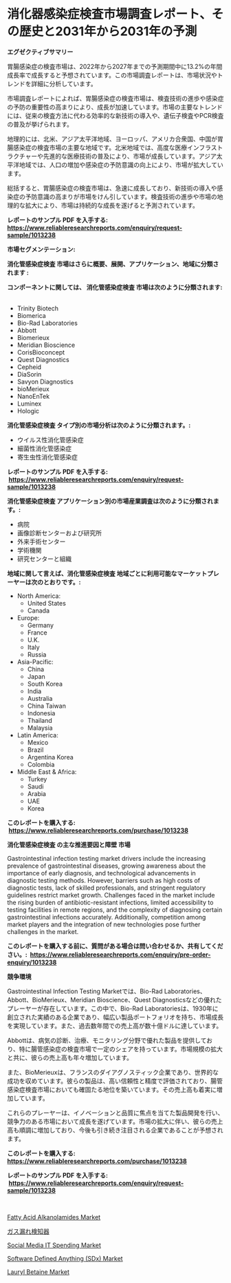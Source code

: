 <p><h1>消化器感染症検査市場調査レポート、その歴史と2031年から2031年の予測</h1></p><p><strong>エグゼクティブサマリー</strong></p>
<p><p>胃腸感染症の検査市場は、2022年から2027年までの予測期間中に13.2%の年間成長率で成長すると予想されています。この市場調査レポートは、市場状況やトレンドを詳細に分析しています。</p><p>市場調査レポートによれば、胃腸感染症の検査市場は、検査技術の進歩や感染症の予防の重要性の高まりにより、成長が加速しています。市場の主要なトレンドには、従来の検査方法に代わる効率的な新技術の導入や、遺伝子検査やPCR検査の普及が挙げられます。</p><p>地理的には、北米、アジア太平洋地域、ヨーロッパ、アメリカ合衆国、中国が胃腸感染症の検査市場の主要な地域です。北米地域では、高度な医療インフラストラクチャーや先進的な医療技術の普及により、市場が成長しています。アジア太平洋地域では、人口の増加や感染症の予防意識の向上により、市場が拡大しています。</p><p>総括すると、胃腸感染症の検査市場は、急速に成長しており、新技術の導入や感染症の予防意識の高まりが市場をけん引しています。検査技術の進歩や市場の地理的な拡大により、市場は持続的な成長を遂げると予測されています。</p></p>
<p><strong>レポートのサンプル PDF を入手する: <a href="https://www.reliableresearchreports.com/enquiry/request-sample/1013238">https://www.reliableresearchreports.com/enquiry/request-sample/1013238</a></strong></p>
<p><strong>市場セグメンテーション:</strong></p>
<p><strong> 消化管感染症検査 市場はさらに概要、展開、アプリケーション、地域に分類されます :</strong></p>
<p><strong>コンポーネントに関しては、 消化管感染症検査 市場は次のように分類されます: &nbsp;</strong></p>
<p><ul><li>Trinity Biotech</li><li>Biomerica</li><li>Bio-Rad Laboratories</li><li>Abbott</li><li>Biomerieux</li><li>Meridian Bioscience</li><li>CorisBioconcept</li><li>Quest Diagnostics</li><li>Cepheid</li><li>DiaSorin</li><li>Savyon Diagnostics</li><li>bioMerieux</li><li>NanoEnTek</li><li>Luminex</li><li>Hologic</li></ul></p>
<p><strong> 消化管感染症検査 タイプ別の市場分析は次のように分類されます。:</strong></p>
<p><ul><li>ウイルス性消化管感染症</li><li>細菌性消化管感染症</li><li>寄生虫性消化管感染症</li></ul></p>
<p><strong>レポートのサンプル PDF を入手する: &nbsp;<a href="https://www.reliableresearchreports.com/enquiry/request-sample/1013238">https://www.reliableresearchreports.com/enquiry/request-sample/1013238</a></strong></p>
<p><strong> 消化管感染症検査 アプリケーション別の市場産業調査は次のように分類されます。:</strong></p>
<p><ul><li>病院</li><li>画像診断センターおよび研究所</li><li>外来手術センター</li><li>学術機関</li><li>研究センターと組織</li></ul></p>
<p><strong>地域に関して言えば、消化管感染症検査 地域ごとに利用可能なマーケットプレーヤーは次のとおりです。:</strong></p>
<p><ul>
    <li>
        North America:
        <ul>
            <li>United States</li>
            <li>Canada</li>
        </ul>
    </li>
    <li>
        Europe:
        <ul>
            <li>Germany</li>
            <li>France</li>
            <li>U.K.</li>
            <li>Italy</li>
            <li>Russia</li>
        </ul>
    </li>
    <li>
        Asia-Pacific:
        <ul>
            <li>China</li>
            <li>Japan</li>
            <li>South Korea</li>
            <li>India</li>
            <li>Australia</li>
            <li>China Taiwan</li>
            <li>Indonesia</li>
            <li>Thailand</li>
            <li>Malaysia</li>
        </ul>
    </li>
    <li>
        Latin America:
        <ul>
            <li>Mexico</li>
            <li>Brazil</li>
            <li>Argentina Korea</li>
            <li>Colombia</li>
        </ul>
    </li>
    <li>
        Middle East & Africa:
        <ul>
            <li>Turkey</li>
            <li>Saudi</li>
            <li>Arabia</li>
            <li>UAE</li>
            <li>Korea</li>
        </ul>
    </li>
    </ul></p>
<p><strong>このレポートを購入する: &nbsp;<a href="https://www.reliableresearchreports.com/purchase/1013238">https://www.reliableresearchreports.com/purchase/1013238</a></strong></p>
<p><strong>消化管感染症検査 の主な推進要因と障壁 市場</strong></p>
<p><p>Gastrointestinal infection testing market drivers include the increasing prevalence of gastrointestinal diseases, growing awareness about the importance of early diagnosis, and technological advancements in diagnostic testing methods. However, barriers such as high costs of diagnostic tests, lack of skilled professionals, and stringent regulatory guidelines restrict market growth. Challenges faced in the market include the rising burden of antibiotic-resistant infections, limited accessibility to testing facilities in remote regions, and the complexity of diagnosing certain gastrointestinal infections accurately. Additionally, competition among market players and the integration of new technologies pose further challenges in the market.</p></p>
<p><strong>このレポートを購入する前に、質問がある場合は問い合わせるか、共有してください。:&nbsp; <a href="https://www.reliableresearchreports.com/enquiry/pre-order-enquiry/1013238">https://www.reliableresearchreports.com/enquiry/pre-order-enquiry/1013238</a></strong></p>
<p><strong>競争環境</strong></p>
<p><p>Gastrointestinal Infection Testing Marketでは、Bio-Rad Laboratories、Abbott、BioMerieux、Meridian Bioscience、Quest Diagnosticsなどの優れたプレーヤーが存在しています。この中で、Bio-Rad Laboratoriesは、1930年に創立された実績のある企業であり、幅広い製品ポートフォリオを持ち、市場成長を実現しています。また、過去数年間での売上高が数十億ドルに達しています。</p><p>Abbottは、病気の診断、治療、モニタリング分野で優れた製品を提供しており、特に腸管感染症の検査市場で一定のシェアを持っています。市場規模の拡大と共に、彼らの売上高も年々増加しています。</p><p>また、BioMerieuxは、フランスのダイアグノスティック企業であり、世界的な成功を収めています。彼らの製品は、高い信頼性と精度で評価されており、腸管感染症検査市場においても確固たる地位を築いています。その売上高も着実に増加しています。</p><p>これらのプレーヤーは、イノベーションと品質に焦点を当てた製品開発を行い、競争力のある市場において成長を遂げています。市場の拡大に伴い、彼らの売上高も順調に増加しており、今後も引き続き注目される企業であることが予想されます。</p></p>
<p><strong>このレポートを購入する: &nbsp; <a href="https://www.reliableresearchreports.com/purchase/1013238">https://www.reliableresearchreports.com/purchase/1013238</a></strong></p>
<p><strong>レポートのサンプル PDF を入手する: &nbsp;<a href="https://www.reliableresearchreports.com/enquiry/request-sample/1013238">https://www.reliableresearchreports.com/enquiry/request-sample/1013238</a></strong><strong></strong></p>
<p>&nbsp;</p>
<p><p><a href="https://github.com/luckyshygirl/Market-Research-Report-List-3/blob/main/fatty-acid-alkanolamides-market.md">Fatty Acid Alkanolamides Market</a></p><p><a href="https://github.com/zjkmgcs938405/Market-Research-Report-List-1/blob/main/8694901194127.md">ガス漏れ検知器</a></p><p><a href="https://issuu.com/reportprime-2/docs/social-media-it-spending-market-size-2030.pptx">Social Media IT Spending Market</a></p><p><a href="https://issuu.com/reportprime-2/docs/software-defined-anything-sdx-market-size-2030.ppt">Software Defined Anything (SDx) Market</a></p><p><a href="https://github.com/vimar16th/Market-Research-Report-List-3/blob/main/lauryl-betaine-market.md">Lauryl Betaine Market</a></p></p>
